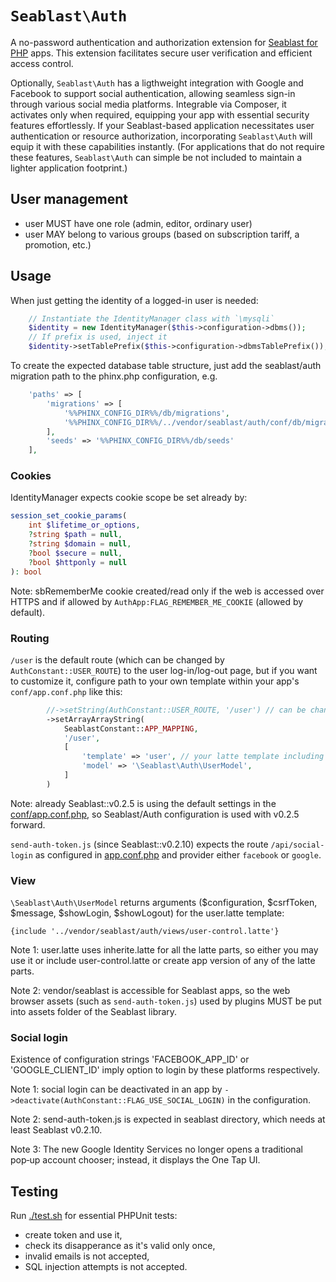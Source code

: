 # `Seablast\Auth`

A no-password authentication and authorization extension for [Seablast for PHP](https://github.com/WorkOfStan/seablast) apps.
This extension facilitates secure user verification and efficient access control.

Optionally, `Seablast\Auth` has a ligthweight integration with Google and Facebook to support social authentication, allowing seamless sign-in through various social media platforms.
Integrable via Composer, it activates only when required, equipping your app with essential security features effortlessly.
If your Seablast-based application necessitates user authentication or resource authorization, incorporating `Seablast\Auth` will equip it with these capabilities instantly.
(For applications that do not require these features, `Seablast\Auth` can simple be not included to maintain a lighter application footprint.)

## User management

- user MUST have one role (admin, editor, ordinary user)
- user MAY belong to various groups (based on subscription tariff, a promotion, etc.)

## Usage

When just getting the identity of a logged-in user is needed:

```php
    // Instantiate the IdentityManager class with `\mysqli`
    $identity = new IdentityManager($this->configuration->dbms());
    // If prefix is used, inject it
    $identity->setTablePrefix($this->configuration->dbmsTablePrefix());
```

To create the expected database table structure, just add the seablast/auth migration path to the phinx.php configuration, e.g.

```php
    'paths' => [
        'migrations' => [
            '%%PHINX_CONFIG_DIR%%/db/migrations',
            '%%PHINX_CONFIG_DIR%%/../vendor/seablast/auth/conf/db/migrations',
        ],
        'seeds' => '%%PHINX_CONFIG_DIR%%/db/seeds'
    ],
```

### Cookies

IdentityManager expects cookie scope be set already by:

```php
session_set_cookie_params(
    int $lifetime_or_options,
    ?string $path = null,
    ?string $domain = null,
    ?bool $secure = null,
    ?bool $httponly = null
): bool
```

Note: sbRememberMe cookie created/read only if the web is accessed over HTTPS and if allowed by `AuthApp:FLAG_REMEMBER_ME_COOKIE` (allowed by default).

### Routing

`/user` is the default route (which can be changed by `AuthConstant::USER_ROUTE`) to the user log-in/log-out page,
but if you want to customize it, configure path to your own template within your app's `conf/app.conf.php` like this:

```php
        //->setString(AuthConstant::USER_ROUTE, '/user') // can be changed
        ->setArrayArrayString(
            SeablastConstant::APP_MAPPING,
            '/user',
            [
                'template' => 'user', // your latte template including login-form.latte
                'model' => '\Seablast\Auth\UserModel',
            ]
        )
```

Note: already Seablast::v0.2.5 is using the default settings in the [conf/app.conf.php](conf/app.conf.php), so Seablast/Auth configuration is used with v0.2.5 forward.

`send-auth-token.js` (since Seablast::v0.2.10) expects the route `/api/social-login` as configured in [app.conf.php](conf/app.conf.php) and provider either `facebook` or `google`.

### View

`\Seablast\Auth\UserModel` returns arguments ($configuration, $csrfToken, $message, $showLogin, $showLogout) for the user.latte template:

```latte
{include '../vendor/seablast/auth/views/user-control.latte'}
```

Note 1: user.latte uses inherite.latte for all the latte parts, so either you may use it or include user-control.latte or create app version of any of the latte parts.

Note 2: vendor/seablast is accessible for Seablast apps, so the web browser assets (such as `send-auth-token.js`) used by plugins MUST be put into assets folder of the Seablast library.

### Social login

Existence of configuration strings 'FACEBOOK_APP_ID' or 'GOOGLE_CLIENT_ID' imply option to login by these platforms respectively.

Note 1: social login can be deactivated in an app by `->deactivate(AuthConstant::FLAG_USE_SOCIAL_LOGIN)` in the configuration.

Note 2: send-auth-token.js is expected in seablast directory, which needs at least Seablast v0.2.10.

Note 3: The new Google Identity Services no longer opens a traditional pop‑up account chooser; instead, it displays the One Tap UI.

## Testing

Run [./test.sh](./test.sh) for essential PHPUnit tests:

- create token and use it,
- check its disapperance as it's valid only once,
- invalid emails is not accepted,
- SQL injection attempts is not accepted.
